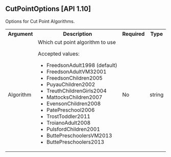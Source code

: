 ## CutPointOptions [API 1.10]

Options for Cut Point Algorithms.

<table>
  <tr>
    <th>Argument</th>
    <th>Description</th>
    <th>Required</th>
    <th>Type</th>
  </tr>
  <tr>
    <td>Algorithm</td>
    <td>Which cut point algorithm to use
        <p>Accepted values:</p>
        <ul>
            <li>FreedsonAdult1998 (default)</li>
            <li>FreedsonAdultVM32001</li>
            <li>FreedsonChildren2005</li>
            <li>PuyauChildren2002</li>
            <li>TreuthChildrenGirls2004</li>
            <li>MattocksChildren2007</li>
            <li>EvensonChildren2008</li>
            <li>PatePreschool2006</li>
            <li>TrostToddler2011</li>
            <li>TroianoAdult2008</li>
            <li>PulsfordChildren2001</li>
            <li>ButtePreschoolersVM2013</li>
            <li>ButtePreschoolers2013</li>
		</ul>
    </td>
    <td>No</td>
    <td>string</td>
  </tr>
</table>
